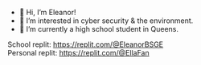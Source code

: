 - 👋 Hi, I’m Eleanor!
- 👀 I’m interested in cyber security & the environment.
- 🌱 I’m currently a high school student in Queens.

School replit: https://replit.com/@EleanorBSGE
\
Personal replit: https://replit.com/@EllaFan

<!---
PeanutNotCashew/PeanutNotCashew is a ✨ special ✨ repository because its `README.md` (this file) appears on your GitHub profile.
You can click the Preview link to take a look at your changes.
--->
